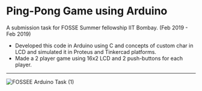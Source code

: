 # Ping-Pong Game using Arduino
A submission task for FOSSE Summer fellowship IIT Bombay. (Feb 2019 - Feb 2019)

- Developed this code in Arduino using C and concepts of custom char in LCD and simulated it in Proteus and Tinkercad platforms.
- Made a 2 player game using 16x2 LCD and 2 push-buttons for each player.

---

![FOSSEE Arduino Task (1)](https://user-images.githubusercontent.com/40416883/197305546-3ee3480e-5639-4efa-ade4-2cdb50924b45.png)

